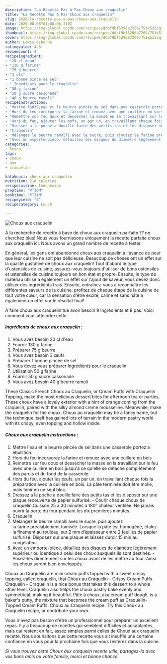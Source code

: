 ```yaml
---
description: "La Recette Pas à Pas Choux aux craquelin"
title: "La Recette Pas à Pas Choux aux craquelin"
slug: 1628-la-recette-pas-a-pas-choux-aux-craquelin
date: 2020-08-08T01:00:06.319Z
image: https://img-global.cpcdn.com/recipes/ddbf9bf5296a7206/751x532cq70/choux-aux-craquelin-photo-principale-de-la-recette.jpg
thumbnail: https://img-global.cpcdn.com/recipes/ddbf9bf5296a7206/751x532cq70/choux-aux-craquelin-photo-principale-de-la-recette.jpg
cover: https://img-global.cpcdn.com/recipes/ddbf9bf5296a7206/751x532cq70/choux-aux-craquelin-photo-principale-de-la-recette.jpg
author: Lewis Osborne
ratingvalue: 4.8
reviewcount: 4
recipeingredient:
- "20 cl deau"
- "130 g farine"
- "75 g beurre"
- "3 ufs"
- "1 bonne pince de sel"
- " Ingrdients pour le craquelin"
- "50 g farine"
- "50 g sucre cassonade"
- "40 g beurre ramoli"
recipeinstructions:
- "Mettre l&#39;eau et le beurre pincée de sel dans une casserole portez a ébullition."
- "Hors du feu incorporez la farine et remuez avec une cuillère en bois"
- "Remettre sur feu doux et dessécher la masse en la travaillant sur le feu avec une cuillère en bois jusqu&#39;à ce qu&#39;elle se détache complètement des parois et du fond de la casserole."
- "Hors du feu, ajouter les œufs, un par un, en travaillant chaque fois la préparation avec la cuillère en bois. La pâte terminée doit être molle, mais tenir en un seul bloc."
- "Dressez a la poche a douille faire des petits tas et les disposer sur une plaque recouverte de papier sulfurisé. Courir chaque choux de craquelin.Cuisson 25 a 30 minutes a 180° chaleur ventilée. Ne jamais ouvrir la porte du four pendant les dix premières minutes."
- "Craquelin"
- "Mélangez le beurre ramolli avec le sucre, puis ajoutez la farine préalablement tamisée. Lorsque la pâte est homogène, étalez-la finement au rouleau, sur 2 mm d’épaisseur entre 2 feuilles de papier sulfurisé. Disposez sur une plaque et laissez durcir 15 min au congélateur."
- "Avec un emporte-pièce, détaillez des disques de diamètre légèrement supérieur ou identique à celui des choux auxquels ils sont destinés. Posez-les directement sur les choux avant de les mettre au four. Ainsi les choux seront bien enveloppés."
categories:
- Resep
tags:
- choux
- aux
- craquelin

katakunci: choux aux craquelin 
nutrition: 218 calories
recipecuisine: Indonesian
preptime: "PT16M"
cooktime: "PT31M"
recipeyield: "4"
recipecategory: Lunch

---
```



![Choux aux craquelin](https://img-global.cpcdn.com/recipes/ddbf9bf5296a7206/751x532cq70/choux-aux-craquelin-photo-principale-de-la-recette.jpg)

A la recherche de recette à base de choux aux craquelin parfaite ?? ne cherchez plus! Nous vous fournissons uniquement la recette parfaite choux aux craquelin ici. Nous avons un grand nombre de recette à tester.

En général, les gens ont abandonné choux aux craquelin à l'avance de peur que leur cuisine ne soit pas délicieuse. Beaucoup de choses ont un effet sur la qualité gustative de choux aux craquelin! Tout d'abord le type d'ustensiles de cuisine, assurez-vous toujours d'utiliser de bons ustensiles et ustensiles de cuisine toujours en bon état et propre. Ensuite, le type de matériau utilisé a également un effet sur l'ajout de saveur, vous devez donc utiliser des ingrédients frais. Ensuite, entraînez-vous à reconnaître les différentes saveurs de la cuisine, profitez de chaque étape de la cuisine de tout votre cœur, car la sensation d'être excité, calme et sans hâte a également un effet sur le résultat final!

<!--inarticleads1-->

À faire choux aux craquelin tue avoir besoin 9 Ingrédients et 8 pas. Voici comment vous atteindre cette.

##### Ingrédients de choux aux craquelin :

1. Vous avez besoin 20 cl d&#39;eau
1. Fournir 130 g farine
1. Préparer 75 g beurre
1. Vous avez besoin 3 œufs
1. Préparer 1 bonne pincée de sel
1. Vous devez vous préparer  Ingrédients pour le craquelin
1. Utilisation 50 g farine
1. Fournir 50 g sucre cassonade
1. Vous avez besoin 40 g beurre ramoli


These Classic French Choux au Craquelin, or Cream Puffs with Craquelin Topping, make the most delicious dessert bites for afternoon tea or parties. These choux have a lovely exterior with a hint of orange coming from the craquelin, paired with the silky almond creme mousseline. Meanwhile, make the craquelin for the choux. Choux au craquelin may be a fancy name, but the technique itself has gained lots of terrain in the modern pastry world with its crispy, even topping and hollow inside. 

<!--inarticleads2-->

##### Choux aux craquelin instructions :

1. Mettre l&#39;eau et le beurre pincée de sel dans une casserole portez a ébullition.
1. Hors du feu incorporez la farine et remuez avec une cuillère en bois
1. Remettre sur feu doux et dessécher la masse en la travaillant sur le feu avec une cuillère en bois jusqu&#39;à ce qu&#39;elle se détache complètement des parois et du fond de la casserole.
1. Hors du feu, ajouter les œufs, un par un, en travaillant chaque fois la préparation avec la cuillère en bois. La pâte terminée doit être molle, mais tenir en un seul bloc.
1. Dressez a la poche a douille faire des petits tas et les disposer sur une plaque recouverte de papier sulfurisé. - Courir chaque choux de craquelin.Cuisson 25 a 30 minutes a 180° chaleur ventilée. Ne jamais ouvrir la porte du four pendant les dix premières minutes.
1. Craquelin
1. Mélangez le beurre ramolli avec le sucre, puis ajoutez la farine préalablement tamisée. Lorsque la pâte est homogène, étalez-la finement au rouleau, sur 2 mm d’épaisseur entre 2 feuilles de papier sulfurisé. Disposez sur une plaque et laissez durcir 15 min au congélateur.
1. Avec un emporte-pièce, détaillez des disques de diamètre légèrement supérieur ou identique à celui des choux auxquels ils sont destinés. - Posez-les directement sur les choux avant de les mettre au four. Ainsi les choux seront bien enveloppés.


Choux au Craquelin are mini cream puffs topped with a sweet crispy topping, called craquelin, that Choux au Craquelin - Crispy Cream Puffs. Craquelin - Craquelin is a nice bonus that takes this dessert to a whole other level. Craquelin also helps the choux pastry bake evenly and symmetrical, making it beautiful. Pâte à choux, aka cream puff dough, is a baker&#39;s putty, the mixture that becomes the cream puff as Craquelin-Topped Cream Puffs. Choux au Craquelin recipe: Try this Choux au Craquelin recipe, or contribute your own. 

<!--inarticleads1-->

<p>
Vous n'avez pas besoin d'être un professionnel pour préparer un excellent repas. Il y a beaucoup de recettes qui semblent difficiles et accablantes, mais qui restent en fait, assez simples parmi celles de Choux aux craquelin recette. Nous souhaitons que cette recette vous ait insufflé une certaine confiance en vous pour la prochaine fois que vous resterez dans la cuisine.
</p>

<p>
<i>Si vous trouvez cette Choux aux craquelin recette utile, partagez-la avec vos bons amis ou votre famille, merci et bonne chance.</i>
</p>
